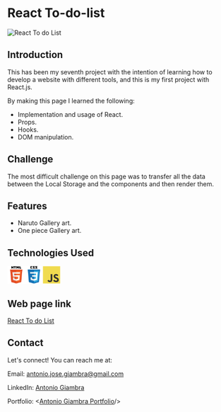 # React To-do-list

![React To do List](https://github.com/Antonimason/React-Todo-List/assets/104198696/47ccd6c5-fddd-4f90-be6f-642c1cfff916)

<h2>Introduction</h2>
<p>This has been my seventh project with the intention of learning how to develop a website with different tools, and this is my first project with React.js.
  
By making this page I learned the following: 

- Implementation and usage of React.
- Props.
- Hooks.
- DOM manipulation.

<h2>Challenge</h2>
<p>The most difficult challenge on this page was to transfer all the data between the Local Storage and the components and then render them.</p>

<h2>Features</h2>

- Naruto Gallery art.
- One piece Gallery art.

<h2>Technologies Used</h2>
<p align="left"><img src="https://raw.githubusercontent.com/devicons/devicon/master/icons/html5/html5-original-wordmark.svg" alt="html5" width="40" height="40"/><img src="https://raw.githubusercontent.com/devicons/devicon/master/icons/css3/css3-original-wordmark.svg" alt="css3" width="40" height="40"/><img src="https://raw.githubusercontent.com/devicons/devicon/master/icons/javascript/javascript-original.svg" alt="javascript" width="40" height="40"/></p>

<h2>Web page link</h2>
<a href="https://antonimason-todolist.netlify.app/">React To do List</a>
<h2>Contact</h2>

Let's connect! You can reach me at:

Email: antonio.jose.giambra@gmail.com

LinkedIn: [Antonio Giambra](https://www.linkedin.com/in/antonio-giambra-castellanos-293148233/)

Portfolio: <[Antonio Giambra Portfolio](https://antonimason-portfolio.netlify.app/)/>
